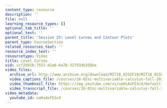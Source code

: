 ```yaml
---
content_type: resource
description: ''
file: null
learning_resource_types: []
optional_tab_title: ''
optional_text: ''
parent_title: 'Session 25: Level Curves and Contour Plots'
parent_type: CourseSection
related_resources_text: ''
resource_index_text: ''
resourcetype: Video
title: Level Curves
uid: ccf2b91b-7551-d1a6-6a78-32793db356ba
video_files:
  archive_url: http://www.archive.org/download/MIT18_02SCF10/MIT18_02SCF10Rec_18_300k.mp4
  video_captions_file: /courses/18-02sc-multivariable-calculus-fall-2010/047f023108cc5f91899c4f4c4aa211dd_uaHiAxFESc4.vtt
  video_thumbnail_file: https://img.youtube.com/vi/uaHiAxFESc4/default.jpg
  video_transcript_file: /courses/18-02sc-multivariable-calculus-fall-2010/191411c7b7f10872c38be40d98029a57_uaHiAxFESc4.pdf
video_metadata:
  youtube_id: uaHiAxFESc4
---
```

